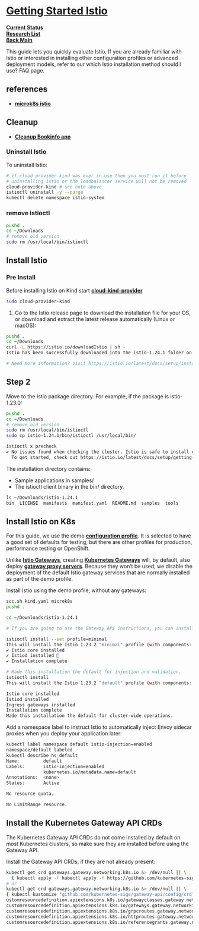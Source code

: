 # **[Getting Started Istio](https://istio.io/latest/docs/setup/getting-started/)**

**[Current Status](../../../development/status/weekly/current_status.md)**\
**[Research List](../../../research/research_list.md)**\
**[Back Main](../../../README.md)**

This guide lets you quickly evaluate Istio. If you are already familiar with Istio or interested in installing other configuration profiles or advanced deployment models, refer to our which Istio installation method should I use? FAQ page.

## references

- **[microk8s istio](https://gist.github.com/Realiserad/391855c4a0fb0072994e5ad2a53d65c0)**

## Cleanup

- **[Cleanup Bookinfo app](./istio-cleanup.md)**

### Uninstall Istio

To uninstall Istio:

```bash
# if cloud provider kind was ever in use then you must run it before
# uninstalling istio or the loadbalancer service will not be removed
cloud-provider-kind # see note above
istioctl uninstall -y --purge
kubectl delete namespace istio-system
```

### remove istioctl

```bash
pushd .
cd ~/Downloads
# remove old version
sudo rm /usr/local/bin/istioctl
```

## Install Istio

### Pre Install

Before installing Istio on Kind start **[cloud-kind-provider](./kind/kind-loadbalancer.md)**

```bash
sudo cloud-provider-kind
```

1. Go to the Istio release page to download the installation file for your OS, or download and extract the latest release automatically (Linux or macOS):

```bash
pushd .
cd ~/Downloads
curl -L https://istio.io/downloadIstio | sh -
Istio has been successfully downloaded into the istio-1.24.1 folder on your system.

# Need more information? Visit https://istio.io/latest/docs/setup/install/ 
```

## Step 2

Move to the Istio package directory. For example, if the package is istio-1.23.0:

```bash
pushd .
cd ~/Downloads
# remove old version
sudo rm /usr/local/bin/istioctl
sudo cp istio-1.24.1/bin/istioctl /usr/local/bin/

istioctl x precheck 
✔ No issues found when checking the cluster. Istio is safe to install or upgrade!
  To get started, check out https://istio.io/latest/docs/setup/getting-started/.
```

The installation directory contains:

- Sample applications in samples/
- The istioctl client binary in the bin/ directory.

```bash
ls ~/Downloads/istio-1.24.1                   
bin  LICENSE  manifests  manifest.yaml  README.md  samples  tools
```

## Install Istio on K8s

For this guide, we use the demo **[configuration profile](https://istio.io/latest/docs/setup/additional-setup/config-profiles/)**. It is selected to have a good set of defaults for testing, but there are other profiles for production, performance testing or OpenShift.

Unlike **[Istio Gateways](https://istio.io/latest/docs/concepts/traffic-management/#gateways)**, creating **[Kubernetes Gateways](https://gateway-api.sigs.k8s.io/api-types/gateway/)** will, by default, also deploy **[gateway proxy servers](https://istio.io/latest/docs/tasks/traffic-management/ingress/gateway-api/#automated-deployment)**. Because they won’t be used, we disable the deployment of the default Istio gateway services that are normally installed as part of the demo profile.

Install Istio using the demo profile, without any gateways:

```bash
scc.sh kind.yaml microk8s 
pushd .

cd ~/Downloads/istio-1.24.1

# If you are going to use the Gateway API instructions, you can install Istio using the minimal profile because you will not need the istio-ingressgateway which is otherwise installed by default:

istioctl install --set profile=minimal
This will install the Istio 1.23.2 "minimal" profile (with components: Istio core and Istiod) into the cluster. Proceed? (y/N) y
✔ Istio core installed 
✔ Istiod installed 🧠                         
✔ Installation complete                                                                Made this installation the default for cluster-wide operations.

# Made this installation the default for injection and validation.
istioctl install
This will install the Istio 1.23.2 "default" profile (with components: Istio core, Istiod, and Ingress gateways) into the cluster. Proceed? (y/N) y

Istio core installed
Istiod installed
Ingress gateways installed
Installation complete
Made this installation the default for cluster-wide operations. 

```

Add a namespace label to instruct Istio to automatically inject Envoy sidecar proxies when you deploy your application later:

```bash
kubectl label namespace default istio-injection=enabled
namespace/default labeled
kubectl describe ns default                            
Name:         default
Labels:       istio-injection=enabled
              kubernetes.io/metadata.name=default
Annotations:  <none>
Status:       Active

No resource quota.

No LimitRange resource.
```

## Install the Kubernetes Gateway API CRDs

The Kubernetes Gateway API CRDs do not come installed by default on most Kubernetes clusters, so make sure they are installed before using the Gateway API.

Install the Gateway API CRDs, if they are not already present:

```bash
kubectl get crd gateways.gateway.networking.k8s.io &> /dev/null || \
  { kubectl apply -f kubectl apply -f https://github.com/kubernetes-sigs/gateway-api/releases/download/v1.2.0/standard-install.yaml; }
# or  
kubectl get crd gateways.gateway.networking.k8s.io &> /dev/null || \
{ kubectl kustomize "github.com/kubernetes-sigs/gateway-api/config/crd?ref=v1.1.0" | kubectl apply -f -; }
ustomresourcedefinition.apiextensions.k8s.io/gatewayclasses.gateway.networking.k8s.io created
customresourcedefinition.apiextensions.k8s.io/gateways.gateway.networking.k8s.io created
customresourcedefinition.apiextensions.k8s.io/grpcroutes.gateway.networking.k8s.io created
customresourcedefinition.apiextensions.k8s.io/httproutes.gateway.networking.k8s.io created
customresourcedefinition.apiextensions.k8s.io/referencegrants.gateway.networking.k8s.io created
```
